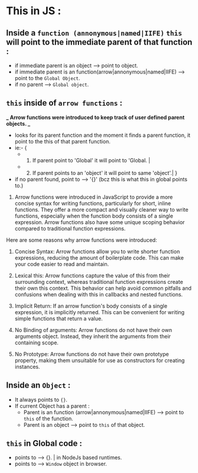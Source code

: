 # This in JS :

## Inside a `function (annonymous|named|IIFE)` `this` will point to the immediate parent of that function :

-   if immediate parent is an object --> point to object.
-   if immediate parent is an function(arrow|annonymous|named|IIFE) --> point to the `Global Object`.
-   if no parent --> `Global object`.

## `this` inside of `arrow functions` :

**_ Arrow functions were introduced to keep track of user defined parent objects. _**

-   looks for its parent function and the moment it finds a parent function, it point to the this of that parent function.
-   ie:- {
    -   1. If parent point to 'Global' it will point to 'Global. |
    -   2. If parent points to an 'object' it will point to same 'object'.|
           }
-   if no parent found, point to --> '{}' (bcz this is what this in global points to.)

1. Arrow functions were introduced in JavaScript to provide a more concise syntax for writing functions, particularly for short, inline functions. They offer a more compact and visually cleaner way to write functions, especially when the function body consists of a single expression. Arrow functions also have some unique scoping behavior compared to traditional function expressions.

Here are some reasons why arrow functions were introduced:

1. Concise Syntax: Arrow functions allow you to write shorter function expressions, reducing the amount of boilerplate code. This can make your code easier to read and maintain.

2. Lexical this: Arrow functions capture the value of this from their surrounding context, whereas traditional function expressions create their own this context. This behavior can help avoid common pitfalls and confusions when dealing with this in callbacks and nested functions.

3. Implicit Return: If an arrow function's body consists of a single expression, it is implicitly returned. This can be convenient for writing simple functions that return a value.

4. No Binding of arguments: Arrow functions do not have their own arguments object. Instead, they inherit the arguments from their containing scope.

5. No Prototype: Arrow functions do not have their own prototype property, making them unsuitable for use as constructors for creating instances.

## Inside an `Object` :

-   It always points to `{}`.
-   If current Object has a parent :
    -   Parent is an function (arrow|annonymous|named|IIFE) --> point to `this` of the function.
    -   Parent is an object --> point to `this` of that object.

## `this` in Global code :

-   points to --> {}. | in NodeJs based runtimes.
-   points to --> `Window` object in browser.
